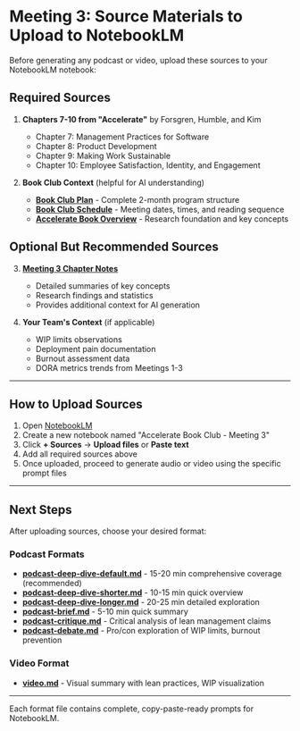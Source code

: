 # Meeting 3: Source Materials to Upload to NotebookLM

Before generating any podcast or video, upload these sources to your NotebookLM notebook:

## Required Sources

1. **Chapters 7-10 from "Accelerate"** by Forsgren, Humble, and Kim
   - Chapter 7: Management Practices for Software
   - Chapter 8: Product Development
   - Chapter 9: Making Work Sustainable
   - Chapter 10: Employee Satisfaction, Identity, and Engagement

2. **Book Club Context** (helpful for AI understanding)
   - **[Book Club Plan](../../../book-club-plan.md)** - Complete 2-month program structure
   - **[Book Club Schedule](../../../book-club-schedule.md)** - Meeting dates, times, and reading sequence
   - **[Accelerate Book Overview](../../../accelerate-book-overview.md)** - Research foundation and key concepts

## Optional But Recommended Sources

3. **[Meeting 3 Chapter Notes](../chapter-notes.md)**
   - Detailed summaries of key concepts
   - Research findings and statistics
   - Provides additional context for AI generation

4. **Your Team's Context** (if applicable)
   - WIP limits observations
   - Deployment pain documentation
   - Burnout assessment data
   - DORA metrics trends from Meetings 1-3

---

## How to Upload Sources

1. Open [NotebookLM](https://notebooklm.google.com)
2. Create a new notebook named "Accelerate Book Club - Meeting 3"
3. Click **+ Sources** → **Upload files** or **Paste text**
4. Add all required sources above
5. Once uploaded, proceed to generate audio or video using the specific prompt files

---

## Next Steps

After uploading sources, choose your desired format:

### Podcast Formats
- **[podcast-deep-dive-default.md](podcast-deep-dive-default.md)** - 15-20 min comprehensive coverage (recommended)
- **[podcast-deep-dive-shorter.md](podcast-deep-dive-shorter.md)** - 10-15 min quick overview
- **[podcast-deep-dive-longer.md](podcast-deep-dive-longer.md)** - 20-25 min detailed exploration
- **[podcast-brief.md](podcast-brief.md)** - 5-10 min quick summary
- **[podcast-critique.md](podcast-critique.md)** - Critical analysis of lean management claims
- **[podcast-debate.md](podcast-debate.md)** - Pro/con exploration of WIP limits, burnout prevention

### Video Format
- **[video.md](video.md)** - Visual summary with lean practices, WIP visualization

---

Each format file contains complete, copy-paste-ready prompts for NotebookLM.
